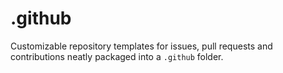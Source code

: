# .github

Customizable repository templates for issues, pull requests and contributions neatly packaged into a `.github` folder.
